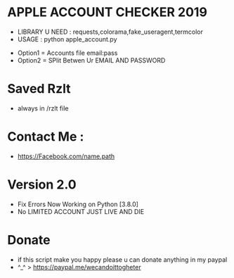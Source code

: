 # APPLE ACCOUNT CHECKER 2019
* LIBRARY U NEED : requests,colorama,fake_useragent,termcolor
* USAGE : python apple_account.py
- Option1 = Accounts file email:pass
- Option2 = SPlit Betwen Ur EMAIL AND PASSWORD
# Saved Rzlt
- always in /rzlt file 
# Contact Me :
- https://Facebook.com/name.path
# Version 2.0
* Fix Errors Now Working on Python [3.8.0]
* No LIMITED ACCOUNT JUST LIVE AND DIE
# Donate
* if this script make you happy please u can donate anything in my paypal 
* ^_^ > https://paypal.me/wecandoittogheter
